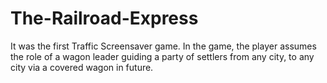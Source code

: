 # The-Railroad-Express
It was the first Traffic Screensaver game. In the game, the player assumes the role of a wagon leader guiding a party of settlers from any city, to any city via a covered wagon in future.
